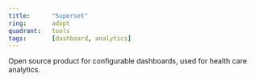 ```yaml
---
title:      "Superset"
ring:       adopt
quadrant:   tools
tags:       [dashboard, analytics]
---
```


Open source product for configurable dashboards, used for health care analytics.